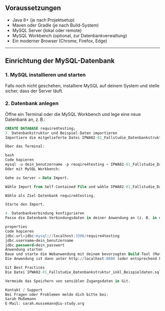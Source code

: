 ## Voraussetzungen

- Java 8+ (je nach Projektsetup)
- Maven oder Gradle (je nach Build-System)
- MySQL Server (lokal oder remote)
- MySQL Workbench (optional, zur Datenbankverwaltung)
- Ein moderner Browser (Chrome, Firefox, Edge)

---

## Einrichtung der MySQL-Datenbank

### 1. MySQL installieren und starten

Falls noch nicht geschehen, installiere MySQL auf deinem System und stelle sicher, dass der Server läuft.

### 2. Datenbank anlegen

Öffne ein Terminal oder die MySQL Workbench und lege eine neue Datenbank an, z. B.:

```sql
CREATE DATABASE require4testing;
3. Datenbankstruktur und Beispiel-Daten importieren
Importiere die mitgelieferte Datei IPWA02-01_Fallstudie_Datenbankstruktur_inkl_Beispieldaten.sql, die alle Tabellen und einige Beispiel-Datensätze enthält.

Über das Terminal:

bash
Code kopieren
mysql -u dein_benutzername -p reuqire4testing < IPWA02-01_Fallstudie_Datenbankstruktur_inkl_Beispieldaten.sql
Oder mit MySQL Workbench:

Gehe zu Server → Data Import.

Wähle Import from Self-Contained File und wähle IPWA02-01_Fallstudie_Datenbankstruktur_inkl_Beispieldaten.sql.

Wähle als Ziel-Datenbank require4testing.

Starte den Import.

4. Datenbankverbindung konfigurieren
Passe die Datenbank-Verbindungsdaten in deiner Anwendung an (z. B. in der Datei persistence.xml, application.properties oder einer anderen Konfigurationsdatei):

properties
Code kopieren
jdbc.url=jdbc:mysql://localhost:3306/require4testing
jdbc.username=dein_benutzername
jdbc.password=dein_passwort
Anwendung starten
Baue und starte die Webanwendung mit deinem bevorzugten Build-Tool (Maven, Gradle oder IDE).
Die Anwendung ist dann unter http://localhost:8080 (oder entsprechend konfiguriert) erreichbar.

Git Best Practices
Die Datei IPWA02-01_Fallstudie_Datenbankstruktur_inkl_Beispieldaten.sql enthält nur Struktur und Beispiel-Daten, keine produktiven Nutzerdaten.

Vermeide das Speichern von sensiblen Zugangsdaten in Git.

Kontakt / Support
Bei Fragen oder Problemen melde dich bitte bei:
Sarah Mußemann
E-Mail: sarah.mussemann@iu-study.org
